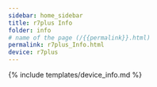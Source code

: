 ```yaml
---
sidebar: home_sidebar
title: r7plus Info
folder: info
# name of the page (/{{permalink}}.html)
permalink: r7plus_Info.html
device: r7plus
---
```

{% include templates/device_info.md %}
